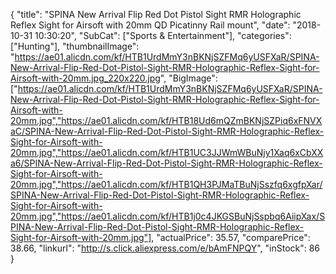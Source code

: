 {
	"title": "SPINA New Arrival Flip Red Dot Pistol Sight RMR Holographic Reflex Sight for Airsoft with 20mm QD Picatinny Rail mount",
	"date": "2018-10-31 10:30:20",
	"SubCat": ["Sports & Entertainment"],
	"categories": ["Hunting"],
	"thumbnailImage": "https://ae01.alicdn.com/kf/HTB1UrdMmY3nBKNjSZFMq6yUSFXaR/SPINA-New-Arrival-Flip-Red-Dot-Pistol-Sight-RMR-Holographic-Reflex-Sight-for-Airsoft-with-20mm.jpg_220x220.jpg",
	"BigImage": ["https://ae01.alicdn.com/kf/HTB1UrdMmY3nBKNjSZFMq6yUSFXaR/SPINA-New-Arrival-Flip-Red-Dot-Pistol-Sight-RMR-Holographic-Reflex-Sight-for-Airsoft-with-20mm.jpg","https://ae01.alicdn.com/kf/HTB18Ud6mQZmBKNjSZPiq6xFNVXaC/SPINA-New-Arrival-Flip-Red-Dot-Pistol-Sight-RMR-Holographic-Reflex-Sight-for-Airsoft-with-20mm.jpg","https://ae01.alicdn.com/kf/HTB1UC3JJWmWBuNjy1Xaq6xCbXXa6/SPINA-New-Arrival-Flip-Red-Dot-Pistol-Sight-RMR-Holographic-Reflex-Sight-for-Airsoft-with-20mm.jpg","https://ae01.alicdn.com/kf/HTB1QH3PJMaTBuNjSszfq6xgfpXar/SPINA-New-Arrival-Flip-Red-Dot-Pistol-Sight-RMR-Holographic-Reflex-Sight-for-Airsoft-with-20mm.jpg","https://ae01.alicdn.com/kf/HTB1j0c4JKGSBuNjSspbq6AiipXax/SPINA-New-Arrival-Flip-Red-Dot-Pistol-Sight-RMR-Holographic-Reflex-Sight-for-Airsoft-with-20mm.jpg"],
	"actualPrice": 35.57,
	"comparePrice": 38.66,
	"linkurl": "http://s.click.aliexpress.com/e/bAmFNPQY",
	"inStock": 86
}
